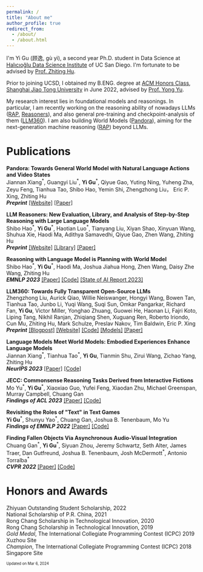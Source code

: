 ```yaml
---
permalink: /
title: "About me"
author_profile: true
redirect_from: 
  - /about/
  - /about.html
---
```


I'm Yi Gu (顾逸, gù yì), a second year Ph.D. student in Data Science at [Halıcıoğlu Data Science Institute](https://datascience.ucsd.edu) of UC San Diego.
I'm fortunate to be advised by [Prof. Zhiting Hu](https://zhiting.ucsd.edu).

Prior to joining UCSD, I obtained my B.ENG. degree at [ACM Honors Class](https://acm.sjtu.edu.cn/home),
[Shanghai Jiao Tong University](https://www.sjtu.edu.cn) in June 2022,
advised by [Prof. Yong Yu](https://apex.sjtu.edu.cn/members/yyu).

My research interest lies in foundational models and reasonings.
In particular,
I am recently working on the reasoning ability of nowadays LLMs ([RAP](#rap), [Reasoners](#reasoners)),
and also general pre-training and checkpoint-analysis of them ([LLM360](#llm360)).
I am also building World Models ([Pandora](#pandora)),
aiming for the next-generation machine reasoning ([RAP](#rap)) beyond LLMs.

Publications
======
<a name="pandora"></a>
**Pandora: Towards General World Model with Natural Language Actions and Video States**\
Jiannan Xiang<sup>\*</sup>, Guangyi Liu<sup>\*</sup>, **Yi Gu**<sup>\*</sup>, Qiyue Gao, Yuting Ning, Yuheng Zha, Zeyu Feng, Tianhua Tao, Shibo Hao, Yemin Shi, Zhengzhong Liu， Eric P. Xing, Zhiting Hu\
***Preprint*** [[Website]](https://world-model.ai) [[Paper]](https://world-model.maitrix.org/assets/pandora.pdf)

<a name="reasoners"></a>
**LLM Reasoners: New Evaluation, Library, and Analysis of Step-by-Step Reasoning with Large Language Models**\
Shibo Hao<sup>\*</sup>, **Yi Gu**<sup>\*</sup>, Haotian Luo<sup>\*</sup>, Tianyang Liu, Xiyan Shao, Xinyuan Wang, Shuhua Xie, Haodi Ma, Adithya Samavedhi, Qiyue Gao, Zhen Wang, Zhiting Hu\
***Preprint*** [[Website]](https://www.llm-reasoners.net) [[Library]](https://github.com/Ber666/llm-reasoners) [[Paper]](https://arxiv.org/abs/2404.05221)

<a name="rap"></a>
**Reasoning with Language Model is Planning with World Model**\
Shibo Hao<sup>\*</sup>, **Yi Gu**<sup>\*</sup>, Haodi Ma, Joshua Jiahua Hong, Zhen Wang, Daisy Zhe Wang, Zhiting Hu\
***EMNLP 2023*** [[Paper]](https://arxiv.org/abs/2305.14992) [[Code]](https://github.com/Ber666/RAP) [[State of AI Report 2023]](https://docs.google.com/presentation/d/156WpBF_rGvf4Ecg19oM1fyR51g4FAmHV3Zs0WLukrLQ/edit#slide=id.g24daeb7f4f0_0_3930)

<a name="llm360"></a>
**LLM360: Towards Fully Transparent Open-Source LLMs**\
Zhengzhong Liu, Aurick Qiao, Willie Neiswanger, Hongyi Wang, Bowen Tan, Tianhua Tao, Junbo Li, Yuqi Wang, Suqi Sun, Omkar Pangarkar, Richard Fan, **Yi Gu**, Victor Miller, Yonghao Zhuang, Guowei He, Haonan Li, Fajri Koto, Liping Tang, Nikhil Ranjan, Zhiqiang Shen, Xuguang Ren, Roberto Iriondo, Cun Mu, Zhiting Hu, Mark Schulze, Preslav Nakov, Tim Baldwin, Eric P. Xing
***Preprint*** [[Blogpost]](https://www.llm360.ai/blog/introducing-llm360-fully-transparent-open-source-llms.html) [[Website]](https://www.llm360.ai) [[Code]](https://github.com/llm360) [[Models]](https://huggingface.co/LLM360) [[Paper]](https://arxiv.org/abs/2312.06550)

<a name="lm-wm"></a>
**Language Models Meet World Models: Embodied Experiences Enhance Language Models**\
Jiannan Xiang<sup>\*</sup>, Tianhua Tao<sup>\*</sup>, **Yi Gu**, Tianmin Shu, Zirui Wang, Zichao Yang, Zhiting Hu\
***NeurIPS 2023*** [[Paper]](https://arxiv.org/abs/2305.10626) [[Code]](https://github.com/szxiangjn/world-model-for-language-model)

**JECC: Commonsense Reasoning Tasks Derived from Interactive Fictions**\
Mo Yu<sup>\*</sup>, **Yi Gu**<sup>\*</sup>, Xiaoxiao Guo, Yufei Feng, Xiaodan Zhu, Michael Greenspan, Murray Campbell, Chuang Gan\
***Findings of ACL 2023*** [[Paper]](https://arxiv.org/abs/2210.15456) [[Code]](https://github.com/Gorov/zucc)

**Revisiting the Roles of "Text" in Text Games**\
**Yi Gu**<sup>\*</sup>, Shunyu Yao<sup>\*</sup>, Chuang Gan, Joshua B. Tenenbaum, Mo Yu\
***Findings of EMNLP 2022*** [[Paper]](https://arxiv.org/abs/2210.08384) [[Code]](https://github.com/wu-qing-157/textgame-revisiting-role)

**Finding Fallen Objects Via Asynchronous Audio-Visual Integration**\
Chuang Gan<sup>\*</sup>, **Yi Gu**<sup>\*</sup>, Siyuan Zhou, Jeremy Schwartz, Seth Alter, James Traer, Dan Gutfreund, Joshua B. Tenenbaum, Josh McDermott<sup>\*</sup>, Antonio Torralba<sup>\*</sup>\
***CVPR 2022*** [[Paper]](https://arxiv.org/abs/2207.03483) [[Code]](https://github.com/chuangg/find_fallen_objects)

Honors and Awards
======
Zhiyuan Outstanding Student Scholarship, 2022\
National Scholarship of P.R. China, 2021\
Rong Chang Scholarship in Technological Innovation, 2020\
Rong Chang Scholarship in Technological Innovation, 2019\
*Gold Medal*, The International Collegiate Programming Contest (ICPC) 2019 Xuzhou Site\
*Champion*, The International Collegiate Programming Contest (ICPC) 2018 Singapore Site


<sub><sup>Updated on Mar 6, 2024</sup></sub>